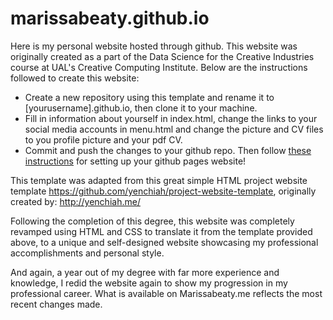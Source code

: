 # marissabeaty.github.io

Here is my personal website hosted through github. This website was originally created as a part of the Data Science for the Creative Industries course at UAL's Creative Computing Institute. Below are the instructions followed to create this website:

* Create a new repository using this template and rename it to [yourusername].github.io, then clone it to your machine. 
* Fill in information about yourself in index.html, change the links to your social media accounts in menu.html and change the picture and CV files to you profile picture and your pdf CV. 
* Commit and push the changes to your github repo. Then follow [these instructions](https://docs.github.com/en/pages/getting-started-with-github-pages/creating-a-github-pages-site) for setting up your github pages website!

This template was adapted from this great simple HTML project website template https://github.com/yenchiah/project-website-template, originally created by: http://yenchiah.me/

Following the completion of this degree, this website was completely revamped using HTML and CSS to translate it from the template provided above, to a unique and self-designed website showcasing my professional accomplishments and personal style. 

And again, a year out of my degree with far more experience and knowledge, I redid the website again to show my progression in my professional career. What is available on Marissabeaty.me reflects the most recent changes made. 

